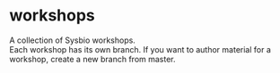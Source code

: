 # workshops
A collection of Sysbio workshops.  
Each workshop has its own branch. If you want to author material for a workshop, create a new branch from master.
